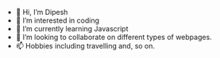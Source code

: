 - 👋 Hi, I’m Dipesh
- 👀 I’m interested in coding
- 🌱 I’m currently learning Javascript
- 💞️ I’m looking to collaborate on different types of webpages.
- 📫 Hobbies including travelling and, so on.

<!---
Dipesh-Paudel/Dipesh-Paudel is a ✨ special ✨ repository because its `README.md` (this file) appears on your GitHub profile.
You can click the Preview link to take a look at your changes.
--->

